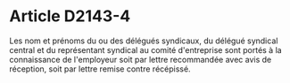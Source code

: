 # Article D2143-4

  
Les nom et prénoms du ou des délégués syndicaux, du délégué syndical central et du représentant syndical au comité d'entreprise sont portés à la connaissance de l'employeur soit par lettre recommandée avec avis de réception, soit par lettre remise contre récépissé.